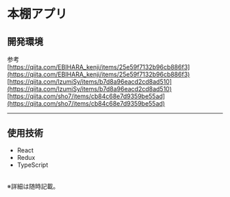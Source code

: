 # 本棚アプリ

## 開発環境
参考
<br>
[https://qiita.com/EBIHARA_kenji/items/25e59f7132b96cb886f3](https://qiita.com/EBIHARA_kenji/items/25e59f7132b96cb886f3)  
[https://qiita.com/IzumiSy/items/b7d8a96eacd2cd8ad510](https://qiita.com/IzumiSy/items/b7d8a96eacd2cd8ad510)  
[https://qiita.com/sho7/items/cb84c68e7d9359be55ad](https://qiita.com/sho7/items/cb84c68e7d9359be55ad)
<br>
***

## 使用技術
- React
- Redux
- TypeScript  
<br>
※詳細は随時記載。

